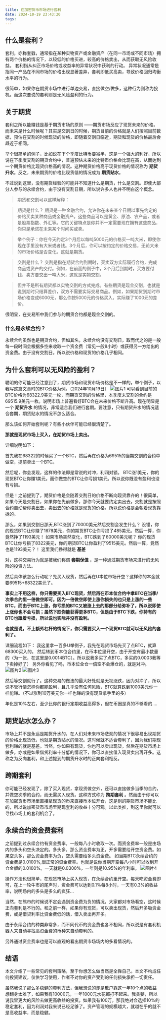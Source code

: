 ```yaml
---
title: 在加密货币市场进行套利
date: 2024-10-19 23:43:20
tags:
---
```

## 什么是套利？

套利，亦称套戥，通常指在某种实物资产或金融资产（在同一市场或不同市场）拥有两个价格的情况下，以较低的价格买进，较高的价格卖出，从而获取无风险收益。 套利指从纠正市场价格或收益率的异常状况中获利的行动。 异常状况通常是指同一产品在不同市场的价格出现显著差异，套利即低买高卖，导致价格回归均衡水平的行为。

很简单，如果你在期货市场中进行单边交易，直接做空/做多，这种行为则称为投机。而这次要说的套利则是无风险盈利的行为。

## 关于期货
套利之所以能赚钱是基于期货市场的原则    ——期货市场反应了现货未来的价格。
而未来是什么时候呢？其实是交割日的时候，期货目前的价格就是人们按照目前数据，预估在交割的时候现货的价格，即随着交割日临近，期货和现货的价格最后会趋近于相同。

举个很简单的例子，比如说在下个季度比特币要减半，这是一个强大的利好，所以说在下季度交割的期货合约中，普遍预估未来的比特币价格会比现在高，从而达到一个期货价格比现货价格高的情况。这种期货价格高于现货价格的情况称为 __期货升水__。反之，未来期货的价格比现货低的情况成为 __期货贴水__。

不过说到这里，没有期货经验的可能并不知道什么是期货，什么是交割。即使大部分人参与的永续合约，由于没有交割日期，所以说许多人也并不明白这个概念。


>期货和交割可以这样解释：

>期货是什么？
>期货是一种金融合约，允许你在未来某个日期以事先约定的价格买卖某种商品或金融资产。这些商品可以是黄金、原油、农产品，或者是股票指数、外汇等。它的关键特点是你并不一定需要现在拥有这些商品，你只是承诺在未来某个时间买或卖。

>举个例子：你在今天约定3个月后以每吨5000元的价格买一吨大米，即使你现在手里没有大米或者钱。3个月后，你可以按约定的价格交易，无论大米的市场价格是否变化。这就是期货。

>交割是什么？
>交割是指在期货合约到期时，买卖双方实际履行合约，完成商品或资产的交付。例如，在前面的例子中，3个月后到期时，买方要付钱，卖方要交出一吨大米，这就是实物交割。

>但并不是所有期货都以实物交割的方式完成。有些期货是现金交割，也就是说到期时只结算差价，双方不需要实际交易商品。例如，如果期货到期时市场价格变成6000元，那么你按5000元的价格买入，实际赚了1000元的差价。

很明显，在交易所中我们参与的期货合约都是现金交割的。

### 什么是永续合约？
永续合约虽然也是期货合约，但如其名，永续合约没有交割日，取而代之的是一般每一段时间会根据多空来收取一个资金费（常见一般8小时）或获得另一方给出的资金费。由于没有交割日，所以说价格和现货的价格几乎相同。

## 为什么套利可以无风险的盈利？
聪明的你可能已经注意到了，期货市场和现货市场价格是不一样的，举个例子，以我写这篇文章时的BTC价格为例。（2024年10月19日）
![图片1](https://github.com/TLMEMO/MyBlogAssets/blob/main/assets/241019/1.png)
可以看到目前的BTC价格为68322.9美元一枚，而期货交割的价格里，本季度末交割的合约是69515.9美元一枚。说明市场上普遍看好BTC会在未来价格不断升高。现在明显是一个 __期货升水__ 的情况，非常适合我们进行套期。要注意，只有期货升水的情况适合套期，期货贴水的情况不怎么适合。

那么该如何开始套利呢？有些小伙伴可能已经很清楚了。

__那就是现货市场上买入，在期货市场上卖出。__

详细说明如下：

首先我在68322的时候买了一个BTC，然后再在价格为69515的当期交割的合约中做空，提前卖出一个BTC。

然后呢，你会发现，这样的作法即是常说的对冲，利润对锁。
BTC涨1美元，你的现货BTC让你赚1美元，而你做空的BTC让你亏损1美元，所以说你既没有盈利也没有亏损。

但是！之前提到了，期货价格是会随着交割日的价格不断向现货靠齐的！很简单，如果今天是交割日，如果你在先前做多，那你今天就要约定卖出去，交割就是按照合约自动帮你卖出去，卖出去的价格就是现货的价格。所以说价格是会朝着现货靠拢的。

那么，如果到交割日那天,BTC涨到了70000美元然后交割会发生什么？
没错，你的现货BTC让你赚了1678美元，你的期货BTC让你亏损了485美元。然后一算，你竟然挣了1193美元！
如果市场突然变化，BTC跌到了60000美元呢？
你的现货BTC让你亏损了8322美元，你的期货BTC让你盈利了9515美元。然后一算，竟然也是1193美元？！
这里我们挣得就是 __基差__

对，这种交易行为就是被我们称谓 __套期保值__ ，是一种通过期货市场来进行的无风险的投资方法。

然后具体该怎么行动呢？先买入现货，然后再在U本位市场开空？这样你的本金就要69515+68322美元了。

__事实上不用这样，你只需要买入BTC现货，然后再在币本位合约中拿BTC在当季/次季合约里一倍做空即可。因为一倍做空即使上涨你损失的也只是上涨的一些BTC，而由于BTC上涨，你亏损的BTC又被涨上去的那部分给弥补了，所以说即使上涨你也不会亏损；虽然下跌你能获得更多BTC，但是由于BTC下跌，你持有的BTC也跟着亏损，所以说也实际并没有盈利。__

__也就是说，不上额外杠杆的情况下，你只需要买入一个现货BTC就可以无风险的套利了。__

详细流程如下：
我这里拿一百多U举例子，我先在现货市场先买了点BTC，就算68300买入的。
然后转到币本位合约里，在币本位里开空，由于开空有最小数量的（为一张，在这里是0.0014BTC）。所以说我多买了点BTC，多买的0.0003我等下卖掉好了）
另外你看见了吗，币本位全仓一倍空不会爆仓的，就是对冲。
![图片2](https://github.com/TLMEMO/MyBlogAssets/blob/main/assets/241019/2.png)
![图片3](https://github.com/TLMEMO/MyBlogAssets/blob/main/assets/241019/3.png)

然后等交割就行了。这种交易的做法的最大好处就是无视涨跌，因为对冲了，所以说不管行情怎样你都能盈利，且几乎没有任何风险，BTC就算跌到1000美元你一样能赚。（不过涨到10万美元你一样也赚的没有现货拿手里的多）

年化是10%左右，至少比你的银行定期收益高得多，但在币圈是真的不够看的....

## 期货贴水怎么办？
市场上并不是永远是期货升水的，在人们对未来市场悲观的情况下很容易出现期货的价格比现货低，也就是期货贴水的情况。这时候就不适合套利了，因为我们期现套利赚的就是基差。当然，你如果有现货，你也可以卖出现货，然后在期货市场上做多。亦或是如果借贷利率十分低的情况下，你可以直接借入现货卖出再开多。这称之为反向套利，和上述提到的期货升水时的正向套利相反。

## 跨期套利
你可能已经发现了，除了买入现货，拿现货做空外，还可以直接做多当季的合约，并做空次季的合约，而无需买入现货。这种方式称为 __跨期套利__ 。然而由于你可以在加密货币市场里直接拿现货的币来直接币本位开仓，这是别的期货市场不能比的，所以说加密货币市场里期现套利的收益十分可观。以此类推，到这里你就可以寻找市场上的套利机会了。

## 永续合约资金费套利
之前提到过永续合约有资金费率，一般每八小时收取一次。而资金费率一般是由场内的多头和空头决定的。多头多，那么资金费率为正，开多需要给开空资金费。如果空头多，那么资金费率为负，空头需要给多头资金费。
如当期BTC永续合约的资金费是0.0100%,很正常的资金费率。也就是说你当期开空每八小时可以收到开仓金额的0.0100%。一天就是0.0300%，一年则是10.95%的年利率。
![图片4](https://github.com/TLMEMO/MyBlogAssets/blob/main/assets/241019/4.png)

操作方法也很简单，在现货市场上买入现货，在永续合约里开空。每天吃资金费即可，在上一轮牛市的尾声时，资金费可以达到0.1%每8小时，一天有0.3%的收益率，说明场内的多头是多么的疯狂...

当然，在熊市的时候说不定会遇到资金费为负的情况，大家都对市场看空，这时候正向套利是不行的。和之前一样，如果你有现货，可以卖出现货，然后开多吸资金费，或是借贷利率比资金费低的话，借入卖出再开多。

由于永续合约的种类非常多，而不同代币的资金费也各不相同，所以说是有套利机器人来自动寻找高资金费的币种来自动套利的。

另外通过资金费率也是可以直观的看出期货市场场内的多看情况的。

## 结语
本文介绍了一些常见的套利策略，至于你想怎么做当然是全靠自己。本文不构成任何投资建议，仅供学习使用，作者不对你的资产受到的任何损失承担一切责任。

虽然我说了那么多稳健的套利方法，但我想说的却是散户靠这一年10个点的收益想翻身太难了，如果我有10000元，一年1000元水花都打不起来。我贪婪，所以说我冒更大的风险去做更高收益的投资。如果我有100万，那我绝对会选择10%的稳定套利，因为利润对我来说已经足够了。资产管理的规模越大，就越在乎的就不是高收益率，而是稳健。